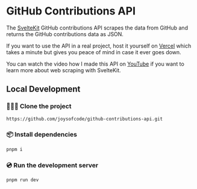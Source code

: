 # GitHub Contributions API

The [SvelteKit](https://kit.svelte.dev/) GitHub contributions API scrapes the data from GitHub and returns the GitHub contributions data as JSON.

If you want to use the API in a real project, host it yourself on [Vercel](https://vercel.com/) which takes a minute but gives you peace of mind in case it ever goes down.

You can watch the video how I made this API on [YouTube](https://www.youtube.com/watch?v=T-lBPpeokfY) if you want to learn more about web scraping with SvelteKit.

## Local Development

### 🧑‍🤝‍🧑 Clone the project

```sh
https://github.com/joysofcode/github-contributions-api.git
```

### 📦️ Install dependencies

```sh
pnpm i
```

### 💿️ Run the development server

```sh
pnpm run dev
```
